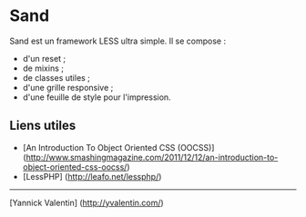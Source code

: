 Sand 
===========

Sand est un framework LESS ultra simple. Il se compose :

- d'un reset ;
- de mixins ;
- de classes utiles ;
- d'une grille responsive ;
- d'une feuille de style pour l'impression.


Liens utiles 
----------------

- [An Introduction To Object Oriented CSS (OOCSS)] (http://www.smashingmagazine.com/2011/12/12/an-introduction-to-object-oriented-css-oocss/)
- [LessPHP] (http://leafo.net/lessphp/)
  
  
---------------------------
  
[Yannick Valentin] (http://yvalentin.com/)